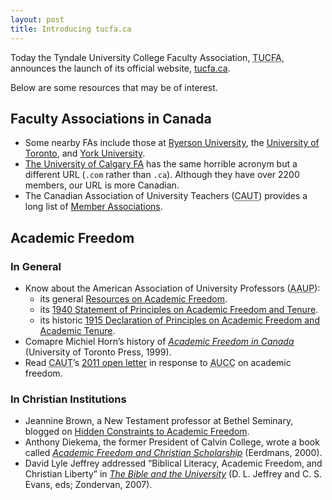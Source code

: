 ```yaml
---
layout: post
title: Introducing tucfa.ca
---
```


Today the Tyndale University College Faculty Association, <abbr title="Tyndale University College Faculty Association">TUCFA</abbr>, announces the launch of its official website, [tucfa.ca](http://tucfa.ca/).

Below are some resources that may be of interest.

## Faculty Associations in Canada

* Some nearby FAs include those at [Ryerson University](http://rfa.ryerson.ca/), the [University of Toronto](http://www.utfa.org/), and [York University](http://www.yufa.ca/).
* [The University of Calgary FA](http://www.tucfa.com/) has the same horrible acronym but a different URL (`.com` rather than `.ca`). Although they have over 2200 members, our URL is more Canadian.
* The Canadian Association of University Teachers (<abbr title="Canadian Association of University Teachers">CAUT</abbr>) provides a long list of [Member Associations](http://www.caut.ca/about-us/member-associations).

## Academic Freedom

### In General

* Know about the American Association of University Professors (<abbr title="American Association of University Professors">AAUP</abbr>):
	* its general [Resources on Academic Freedom](http://www.aaup.org/our-programs/academic-freedom/resources-academic-freedom).
	* its [1940 Statement of Principles on Academic Freedom and Tenure](http://www.aaup.org/report/1940-statement-principles-academic-freedom-and-tenure).
	* its historic [1915 Declaration of Principles on Academic Freedom and Academic Tenure](http://www.aaup.org/NR/rdonlyres/A6520A9D-0A9A-47B3-B550-C006B5B224E7/0/1915Declaration.pdf).
* Comapre Michiel Horn’s history of [*Academic Freedom in Canada*](http://tyndale.worldcat.org/oclc/431553723) (University of Toronto Press, 1999).
* Read <abbr title="Canadian Association of University Teachers">CAUT</abbr>’s [2011 open letter](http://www.caut.ca/news/2011/11/24/caut-responds-to-aucc%27s-new-academic-freedom-statement) in response to <abbr title="Association of Universities and Colleges of Canada">AUCC</abbr> on academic freedom.

### In Christian Institutions

* Jeannine Brown, a New Testament professor at Bethel Seminary, blogged on [Hidden Constraints to Academic Freedom](http://www.respectfulconversation.net/ae-conversation/2013/11/5/hidden-constraints-to-academic-freedom.html).
*  Anthony Diekema, the former President of Calvin College, wrote a book called [*Academic Freedom and Christian Scholarship*](http://www.eerdmans.com/Products/4756/academic-freedom-and-christian-scholarship.aspx) (Eerdmans, 2000).
* David Lyle Jeffrey addressed “Biblical Literacy, Academic Freedom, and Christian Liberty” in [*The Bible and the University*](http://tyndale.worldcat.org/oclc/123818275) (D. L. Jeffrey and C. S. Evans, eds; Zondervan, 2007).
